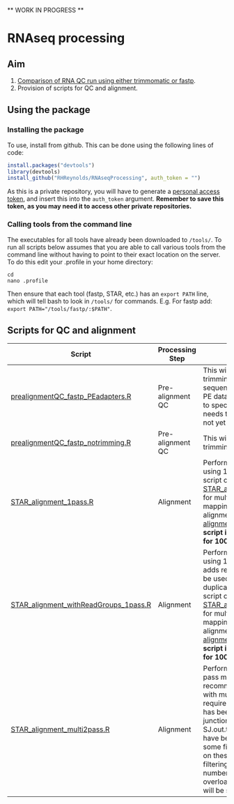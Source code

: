 ** WORK IN PROGRESS **

# RNAseq processing

## Aim
1. [Comparison of RNA QC run using either trimmomatic or fastp](comparison_trimmomatic_fastp/Comparison.md).
2. Provision of scripts for QC and alignment.

## Using the package

### Installing the package
To use, install from github. This can be done using the following lines of code:

``` r
install.packages("devtools")
library(devtools)
install_github("RHReynolds/RNAseqProcessing", auth_token = "")
```

As this is a private repository, you will have to generate a [personal access token](https://help.github.com/en/articles/creating-a-personal-access-token-for-the-command-line), and insert this into the ```auth_token``` argument. **Remember to save this token, as you may need it to access other private repositories.**

### Calling tools from the command line
The executables for all tools have already been downloaded to `/tools/`. To run all scripts below assumes that you are able to call various tools from the command line without having to point to their exact location on the server. To do this edit your .profile in your home directory:

```{bash, echo = T, eval = F}
cd 
nano .profile
```

Then ensure that each tool (fastp, STAR, etc.) has an `export PATH` line, which will tell bash to look in `/tools/` for commands. E.g. For fastp add: `export PATH="/tools/fastp/:$PATH"`. 

## Scripts for QC and alignment

 Script | Processing Step | Description | Author(s)
 ------ | --------------- | ----------- | ---------
 [prealignmentQC_fastp_PEadapters.R](QC_RNAseq_samples/prealignmentQC_fastp_PEadapters.R) | Pre-alignment QC | This will perform fastp trimming, with adapter sequence auto-detection for PE data enabled. If you wish to specify adapters, this flag needs to be enabled. Script not yet produced. | DZ, KD & RHR
 [prealignmentQC_fastp_notrimming.R](QC_RNAseq_samples/prealignmentQC_fastp_notrimming.R) | Pre-alignment QC | This will run fastp, but with trimming disabled. | DZ, KD & RHR
 [STAR_alignment_1pass.R](alignment/STAR_alignment.R) | Alignment | Performs STAR alignment, using 1-pass mapping. This script can be combined with [STAR_alignment_multi2pass.R](STAR_alignment_multi2pass.R) for multi-sample 2-pass mapping. For details of alignment process, read the [alignment workflow](alignment/alignment.md). **N.B. This script is currently optimised for 100bp reads.** | DZ
 [STAR_alignment_withReadGroups_1pass.R](alignment/STAR_alignment_withReadGroups_multi2pass.R) | Alignment | Performs STAR alignment, using 1-pass mapping, and adds read groups, which can be used for later de-duplication with UMIs. This script can be combined with [STAR_alignment_multi2pass.R](STAR_alignment_multi2pass.R) for multi-sample 2-pass mapping. For details of alignment process, read the [alignment workflow](alignment/alignment.md). **N.B. This script is currently optimised for 100bp reads.** | DZ & RHR
 [STAR_alignment_multi2pass.R](alignment/STAR_alignment_multi2pass.R) | Alignment | Performs multi-sample 2-pass mapping. This is recommended for a study with multiple samples, and requires that 1-pass mapping has been performed, all junctions from each SJ.out.tab in the 1st pass have been collated, and that some filtering has occurred on these junctions (if no filtering is performed, the number of junctions will overload the server). Filtering will be study-dependent. | RHR 

